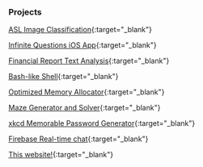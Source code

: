 <h3> Projects </h3>

[ASL Image Classification](https://github.com/pickdani/ASL-Image-Classification){:target="_blank"}

[Infinite Questions iOS App](https://apps.apple.com/us/app/infinite-question/id1563513116){:target="_blank"}

[Financial Report Text Analysis](https://github.com/pickdani/sec-stock-predicting){:target="_blank"}

[Bash-like Shell](https://github.com/pickdani/nush){:target="_blank"}

[Optimized Memory Allocator](https://github.com/pickdani/optimized-memory-allocator){:target="_blank"}

[Maze Generator and Solver](https://github.com/pickdani/mazegen){:target="_blank"}

[xkcd Memorable Password Generator](https://github.com/pickdani/xkcdpwgen){:target="_blank"}

[Firebase Real-time chat](https://github.com/pickdani/realtimechat){:target="_blank"}

[This website!](https://github.com/pickdani/pickdani.github.io){:target="_blank"}
